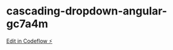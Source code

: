 # cascading-dropdown-angular-gc7a4m

[Edit in Codeflow ⚡️](https://stackblitz.com/~/github.com/likhitha3217/cascading-dropdown-angular-gc7a4m)